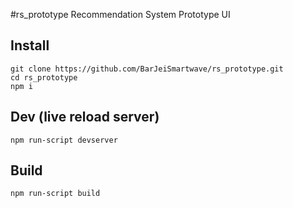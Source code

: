 #rs_prototype
Recommendation System Prototype UI

## Install

```
git clone https://github.com/BarJeiSmartwave/rs_prototype.git
cd rs_prototype
npm i
```

## Dev (live reload server)

```
npm run-script devserver
```

## Build

```
npm run-script build
```
